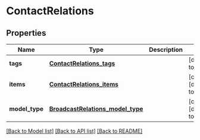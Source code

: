 # ContactRelations

## Properties
Name | Type | Description | Notes
------------ | ------------- | ------------- | -------------
**tags** | [**ContactRelations_tags**](ContactRelations_tags.md) |  | [default to null]
**items** | [**ContactRelations_items**](ContactRelations_items.md) |  | [optional] [default to null]
**model_type** | [**BroadcastRelations_model_type**](BroadcastRelations_model_type.md) |  | [optional] [default to null]

[[Back to Model list]](../README.md#documentation-for-models) [[Back to API list]](../README.md#documentation-for-api-endpoints) [[Back to README]](../README.md)


